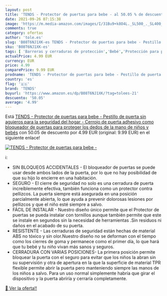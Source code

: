 ```yaml
---
layout: post
title: 'TENDS - Protector de puertas para bebe - al 50.05 % de descuento'
date: 2021-09-26 07:15:38
image: 'https://m.media-amazon.com/images/I/31Bu9+k8O4L._SL500_._SL400_.jpg'
comments: true
category: ofertas
author: 'tole.es'
slug: 'B08T6NJ1XK-es TENDS - Protector de puertas para bebe - Pestillo de...'
sku: 'B08T6NJ1XK-es'
tags: [ 'Barreras y cerraduras de protección','Bebé','Protección para puertas y ventanas','Seguridad','bebe','bebés','tends', ]
actualPrice: 4.99 EUR
currency: EUR
price: 4.99
comparePrice: 9.99 EUR
prodname: 'TENDS - Protector de puertas para bebe - Pestillo de puerta sin agujeros para la seguridad del hogar - Cerrojo de puerta adhesivo como bloqueador de puertas para proteger los dedos de la mano de niños y bebés'
country: 'es'
flag: '🇪🇸'
brand: 'TENDS'
buyurl: 'https://www.amazon.es/dp/B08T6NJ1XK/?tag=tolees-21'
descuento: '50.05'
average: '4.99'
---
```


Está [TENDS - Protector de puertas para bebe - Pestillo de puerta sin agujeros para la seguridad del hogar - Cerrojo de puerta adhesivo como bloqueador de puertas para proteger los dedos de la mano de niños y bebés](https://www.amazon.es/dp/B08T6NJ1XK/?tag=tolees-21) con 50.05 de descuento por 4.99 EUR (original: 9.99 EUR) en el siguiente enlace!

[![TENDS - Protector de puertas para bebe -](https://m.media-amazon.com/images/I/31Bu9+k8O4L._SL500_._SL400_.jpg)](https://www.amazon.es/dp/B08T6NJ1XK/?tag=tolees-21)

ℹ️:

- SIN BLOQUEOS ACCIDENTALES - El bloqueador de puertas se puede usar desde ambos lados de la puerta, por lo que no hay posibilidad de que su hijo lo encierre en una habitación.
- SEGURO - El cierre de seguridad no solo es una cerradura de puerta increíblemente efectiva, también funciona como un protector contra pellizcos. La puerta siempre está asegurada en una posición parcialmente abierta, lo que ayuda a prevenir dolorosas lesiones por pellizcos y que el niño esté siempre a salvo.
- FÁCIL DE INSTALAR - Nuestro diseño único permite que el Protector de puertas se pueda instalar con tornillos aunque también permite que este se instale en segundos sin la necesidad de herramientas .Sin residuos ni daños en el acabado de su puerta.
- RESISTENTE - Las cerraduras de seguridad están hechas de material ABS no tóxico y sin olor.Nuestro diseño no se deforman con el tiempo como los cierres de goma y permanece como el primer día, lo que hará que tu bebé y tu niño vivan más sanos y seguros.
- CERRADURA CON VARIAS POSICIONES- La primera posición permite bloquear la puerta con el seguro para evitar que los niños la abran sin su supervisión y otra de apertura en la que la superficie de material TPR flexible permite abrir la puerta pero manteniendo siempre las manos de los niños a salvo. Para un uso normal simplemente habría que girar el dispositivo y la puerta abriría y cerraría completamente.

[🛒 Ver la oferta!!](https://www.amazon.es/dp/B08T6NJ1XK/?tag=tolees-21)
